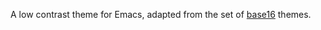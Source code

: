 A low contrast theme for Emacs, adapted from the set of [base16](https://github.com/chriskempson/base16) themes.
